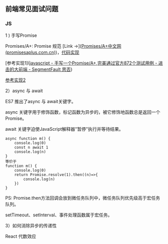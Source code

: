 ## 前端常见面试问题

### JS

1 ) 手写Promise

Promises/A+: Promise 规范 [Link &rarr;]([Promises/A+中文网 (promisesaplus.com.cn)](https://promisesaplus.com.cn/))，[代码实现](js/promise.html)

[参考实现1]([javascript - 手写一个Promise/A+,完美通过官方872个测试用例 - 进击的大前端 - SegmentFault 思否](https://segmentfault.com/a/1190000023157856))

[参考实现2]([手写Promise第一章_哔哩哔哩_bilibili](https://www.bilibili.com/video/BV19SmjY8EFU/?spm_id_from=333.337.search-card.all.click&vd_source=a44de6033b8c062af031b64fe746f310))

2）async 与 await

ES7 推出了async 与 await关键字。

async 关键字用于修饰函数，标记函数为异步的，被它修饰地函数总是返回一个Promise。

await 关键字迫使JavaScript解释器"暂停"执行并等待结果。

```
async function m() {
	console.log(0)
	const n await 1
	console.log(n)
}
等价于
function m() {
	console.log(0)
	return Promise.resolve(1).then((n)=>{
		console.log(n)
	})
}
```

PS: Promise.then方法回调会放到微任务队列中，微任务队列优先级高于宏任务队列。

setTimeout、setInterval、事件处理函数属于宏任务。

3）如何消除异步的传递性

React 代数效应

